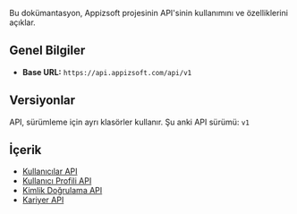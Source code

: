 Bu dokümantasyon, Appizsoft projesinin API'sinin kullanımını ve özelliklerini açıklar.

## Genel Bilgiler

- **Base URL:** `https://api.appizsoft.com/api/v1`

## Versiyonlar

API, sürümleme için ayrı klasörler kullanır. Şu anki API sürümü: `v1`

## İçerik

- [Kullanıcılar API](users.md)
- [Kullanıcı Profili API](user-profiles.md)
- [Kimlik Doğrulama API](authentication.md)
- [Kariyer API](careers.md)
